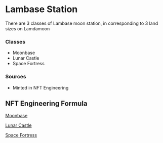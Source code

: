 # Lambase Station

There are 3 classes of Lambase moon station, in corresponding to 3 land sizes on Lamdamoon

### Classes

- Moonbase
- Lunar Castle
- Space Fortress

### Sources

- Minted in NFT Engineering

## NFT Engineering Formula

[Moonbase](Lambase%20Station%203a9e6d4ae99645e28b6c0aecac17e82c/Moonbase%2045477c65a02647dbbebe84fd26350295.csv)

[Lunar Castle](Lambase%20Station%203a9e6d4ae99645e28b6c0aecac17e82c/Lunar%20Castle%20491cc9ac9bcc4986a73fd0646bd6ac2b.csv)

[Space Fortress](Lambase%20Station%203a9e6d4ae99645e28b6c0aecac17e82c/Space%20Fortress%20fe204798baeb4027aa6c8cd52d39c161.csv)